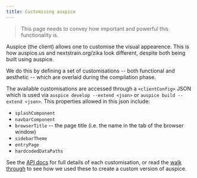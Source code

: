 ```yaml
---
title: Customising auspice
---
```


> This page needs to convey how important and powerful this functionality is.

Auspice (the client) allows one to customise the visual appearence.
This is how auspice.us and nextstrain.org/zika look different, despite both being built using auspice.

We do this by defining a set of customisations -- both functional and aesthetic -- which are overlaid during the compilation phase. 


The available customisations are accessed through a `<clientConfig>` JSON which is used via `auspice develop --extend <json>` or `auspice build --extend <json>`. This properties allowed in this json include:

* `splashComponent`
* `navbarComponent`
* `browserTitle` -- the page title (i.e. the name in the tab of the browser window)
* `sidebarTheme`
* `entryPage`
* `hardcodedDataPaths`



See the [API docs](customise-client/api.md) for full details of each customisation, or read the [walk through](customise-client/walk-through.md) to see how we used these to create a custom version of auspice.


